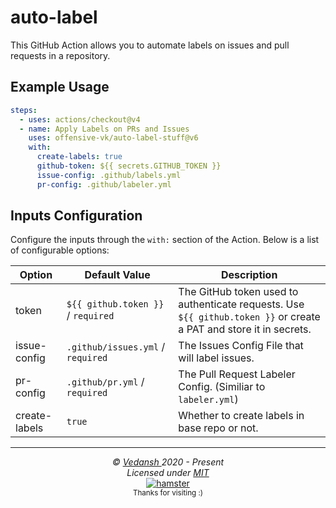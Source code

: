 # auto-label

This GitHub Action allows you to automate labels on issues and pull requests in a repository.

## Example Usage

```yml
steps:
  - uses: actions/checkout@v4
  - name: Apply Labels on PRs and Issues
    uses: offensive-vk/auto-label-stuff@v6
    with:
      create-labels: true
      github-token: ${{ secrets.GITHUB_TOKEN }}
      issue-config: .github/labels.yml
      pr-config: .github/labeler.yml
```

## Inputs Configuration

Configure the inputs through the `with:` section of the Action. Below is a list of configurable options:

| Option    | Default Value                 | Description |
|-----------|-------------------------------|-------------|
| token     | `${{ github.token }}` / `required` | The GitHub token used to authenticate requests. Use `${{ github.token }}` or create a PAT and store it in secrets. |
| issue-config | `.github/issues.yml` / `required` | The Issues Config File that will label issues. |
| pr-config | `.github/pr.yml` / `required` | The Pull Request Labeler Config. (Similiar to `labeler.yml`) | 
| create-labels | `true` | Whether to create labels in base repo or not. |


***

<p align="center">
  <i>&copy; <a href="https://github.com/offensive-vk/">Vedansh </a> 2020 - Present</i><br>
  <i>Licensed under <a href="https://github.com/offensive-vk/auto-issue?tab=MIT-1-ov-file">MIT</a></i><br>
  <a href="https://github.com/TheHamsterBot"><img src="https://i.ibb.co/4KtpYxb/octocat-clean-mini.png" alt="hamster"/></a><br>
  <sup>Thanks for visiting :)</sup>
</p>
